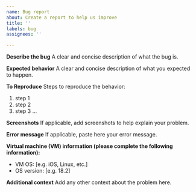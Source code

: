 ```yaml
---
name: Bug report
about: Create a report to help us improve
title: ''
labels: bug
assignees: ''

---
```


**Describe the bug**
A clear and concise description of what the bug is.

**Expected behavior**
A clear and concise description of what you expected to happen.

**To Reproduce**
Steps to reproduce the behavior:
1. step 1
2. step 2
3. step 3
...

**Screenshots**
If applicable, add screenshots to help explain your problem.

**Error message**
If applicable, paste here your error message.

**Virtual machine (VM) information (please complete the following information):**
 - VM OS: [e.g. iOS, Linux, etc.]
 - OS version: [e.g. 18.2]

**Additional context**
Add any other context about the problem here.
